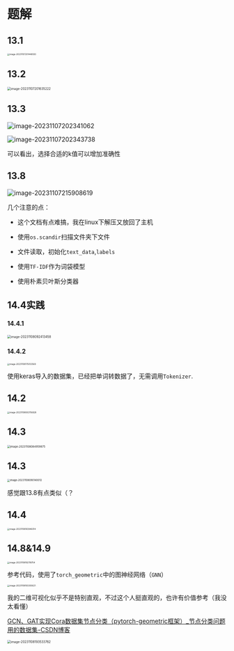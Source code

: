 # 题解

## 13.1

<img src="results.assets/image-20231107201448593.png" alt="image-20231107201448593" style="zoom:33%;" />



## 13.2

<img src="results.assets/image-20231107201635222.png" alt="image-20231107201635222" style="zoom: 50%;" />

## 13.3

![image-20231107202341062](results.assets/image-20231107202341062.png)

![image-20231107202343738](results.assets/image-20231107202343738.png)

可以看出，选择合适的k值可以增加准确性



## 13.8

![image-20231107215908619](results.assets/image-20231107215908619.png)

几个注意的点：

- 这个文档有点难搞，我在linux下解压又放回了主机

- 使用`os.scandir`扫描文件夹下文件
- 文件读取，初始化`text_data`,`labels`
- 使用`TF-IDF`作为词袋模型
- 使用朴素贝叶斯分类器



## 14.4实践

#### 14.4.1

<img src="results.assets/image-20231108092413458.png" alt="image-20231108092413458" style="zoom:50%;" />

#### 14.4.2

<img src="results.assets/image-20231108175053569.png" alt="image-20231108175053569" style="zoom:33%;" />

使用keras导入的数据集，已经把单词转数据了，无需调用`Tokenizer`.



## 14.2

<img src="results.assets/image-20231108083756828.png" alt="image-20231108083756828" style="zoom:33%;" />



## 14.3

<img src="results.assets/image-20231108084959875.png" alt="image-20231108084959875" style="zoom: 43%;" />



## 14.3

<img src="results.assets/image-20231108090140012.png" alt="image-20231108090140012" style="zoom: 40%;" />

感觉跟13.8有点类似（？



## 14.4

<img src="results.assets/image-20231108183946014.png" alt="image-20231108183946014" style="zoom:33%;" />



## 14.8&14.9

<img src="results.assets/image-20231108192118754.png" alt="image-20231108192118754" style="zoom:33%;" />

参考代码，使用了`torch_geometric`中的图神经网络（`GNN`）



<img src="results.assets/image-20231108193355621.png" alt="image-20231108193355621" style="zoom:33%;" />

我的二维可视化似乎不是特别直观，不过这个人挺直观的，也许有价值参考（我没太看懂）

[GCN、GAT实现Cora数据集节点分类（pytorch-geometric框架）_节点分类问题用的数据集-CSDN博客](https://blog.csdn.net/qq_20805805/article/details/117720945)

<img src="results.assets/image-20231108193533762.png" alt="image-20231108193533762" style="zoom:50%;" />
